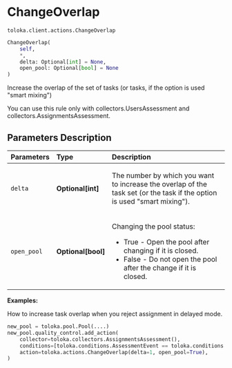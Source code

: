 # ChangeOverlap
`toloka.client.actions.ChangeOverlap`

```python
ChangeOverlap(
    self,
    *,
    delta: Optional[int] = None,
    open_pool: Optional[bool] = None
)
```

Increase the overlap of the set of tasks (or tasks, if the option is used "smart mixing")


You can use this rule only with collectors.UsersAssessment and collectors.AssignmentsAssessment.

## Parameters Description

| Parameters | Type | Description |
| :----------| :----| :-----------|
`delta`|**Optional\[int\]**|<p>The number by which you want to increase the overlap of the task set (or the task if the option is used &quot;smart mixing&quot;).</p>
`open_pool`|**Optional\[bool\]**|<p>Changing the pool status:<ul><li>True - Open the pool after changing if it is closed.</li><li>False - Do not open the pool after the change if it is closed.</li></ul></p>

**Examples:**

How to increase task overlap when you reject assignment in delayed mode.

```python
new_pool = toloka.pool.Pool(....)
new_pool.quality_control.add_action(
    collector=toloka.collectors.AssignmentsAssessment(),
    conditions=[toloka.conditions.AssessmentEvent == toloka.conditions.AssessmentEvent.REJECT],
    action=toloka.actions.ChangeOverlap(delta=1, open_pool=True),
)
```
